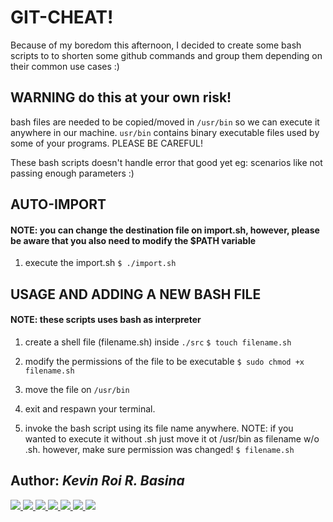 # GIT-CHEAT!

Because of my boredom this afternoon, I decided to create some bash scripts to to shorten some github commands and group them depending on their common use cases :)

## WARNING do this at your own risk!
bash files are needed to be copied/moved in ```/usr/bin``` so we can execute it anywhere in our machine. ```usr/bin``` contains binary executable files used by some of your programs. PLEASE BE CAREFUL!

These bash scripts doesn't handle error that good yet eg: scenarios like not passing enough parameters :)

## AUTO-IMPORT

#### NOTE: you can change the destination file on import.sh, however, please be aware that you also need to modify the $PATH variable

1. execute the import.sh
```$ ./import.sh```


## USAGE AND ADDING A NEW BASH FILE

#### NOTE: these scripts uses bash as interpreter

1. create a shell file (filename.sh) inside ```./src```
```$ touch filename.sh```

2. modify the permissions of the file to be executable
```$ sudo chmod +x filename.sh```

3. move the file on ```/usr/bin```

4. exit and respawn your terminal.

5. invoke the bash script using its file name anywhere. NOTE: if you wanted to execute it without .sh just move it ot /usr/bin as filename w/o .sh. however, make sure permission  was changed!
```$ filename.sh```


## Author: <i>Kevin Roi R. Basina</i>
<a href="https://github.com/rookiemonkey">
	<img src="https://img.shields.io/badge/GitHub-100000?style=for-the-badge&logo=github&logoColor=white" />
</a>
<a href="https://ph.linkedin.com/in/kevin-roi-rigor-basina-668136185">
	<img src="https://img.shields.io/badge/LinkedIn-0077B5?style=for-the-badge&logo=linkedin&logoColor=white">
</a>
<a href="https://www.facebook.com/kevinroibasina">
	<img src="https://img.shields.io/badge/Facebook-1877F2?style=for-the-badge&logo=facebook&logoColor=white" />
<a>
<a href="https://www.instagram.com/timemachineni_roi/">
	<img src="https://img.shields.io/badge/Instagram-E4405F?style=for-the-badge&logo=instagram&logoColor=white">
</a>
<a href="https://twitter.com/tymmchineni_roi">
	<img src="https://img.shields.io/badge/Twitter-1DA1F2?style=for-the-badge&logo=twitter&logoColor=white">
</a>
<a href="mailto: kevinroirigorbasina@protonmail.com">
	<img src="https://img.shields.io/badge/ProtonMail-8B89CC?style=for-the-badge&logo=protonmail&logoColor=white">
</a>
<a href="mailto: kevinroirigorbasina@gmail.com">
	<img src="https://img.shields.io/badge/Gmail-D14836?style=for-the-badge&logo=gmail&logoColor=white">
</a>
